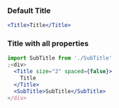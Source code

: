 ### Default Title

```jsx
<Title>Title</Title>
```

### Title with all properties

```jsx
import SubTitle from './SubTitle'
;<div>
  <Title size="2" spaced={false}>
    Title
  </Title>
  <SubTitle>SubTitle</SubTitle>
</div>
```
